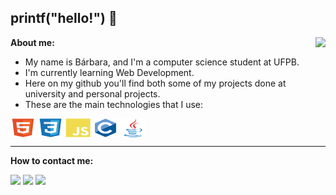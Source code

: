 ## printf("hello!") 👋


<img align="right" src="https://github.com/anathayna/anathayna/blob/master/assets/pusheencode.gif"/>

**About me:**

  * My name is Bárbara, and I'm a computer science student at UFPB.
  * I'm currently learning Web Development.
  * Here on my github you'll find both some of my projects done at university and personal projects.
  * These are the main technologies that I use:
  
<div style="display: inline_block">
  
  <img align="center" alt="HTML" height="30" width="40" src="https://raw.githubusercontent.com/devicons/devicon/master/icons/html5/html5-original.svg">
  <img align="center" alt="CSS" height="30" width="40" src="https://raw.githubusercontent.com/devicons/devicon/master/icons/css3/css3-original.svg">
  <img align="center" alt="Js" height="30" width="40" src="https://raw.githubusercontent.com/devicons/devicon/master/icons/javascript/javascript-plain.svg">
  <img align="center" alt="C" height="30" width="40" src="https://raw.githubusercontent.com/devicons/devicon/master/icons/c/c-original.svg">
  <img align="center" alt="Java" height="30" width="40" src="https://raw.githubusercontent.com/devicons/devicon/master/icons/java/java-original.svg">
<hr>
</div>

**How to contact me:**
<div>
<p align="left">
  <a href="mailto:barbarahellen993@gmail.com" alt="Gmail">
  <img src="https://img.shields.io/badge/-Gmail-FF0000?style=flat-square&labelColor=FF0000&logo=gmail&logoColor=white&link=mailto:barbarahellen993@gmail.com" /></a>

  <a href="https://www.linkedin.com/in/barbara-hellen" alt="Linkedin">
  <img src="https://img.shields.io/badge/-Linkedin-0e76a8?style=flat-square&logo=Linkedin&logoColor=white&link=https://www.linkedin.com/in/barbara-hellen" /></a>

  <a href="https://instagram.com/barb.hellen" alt="Instagram">
  <img src="https://img.shields.io/badge/-Instagram-DF0174?style=flat-square&labelColor=DF0174&logo=instagram&logoColor=white&link=https://instagram.com/barb.hellen"/></a>
</p>  
</div>
